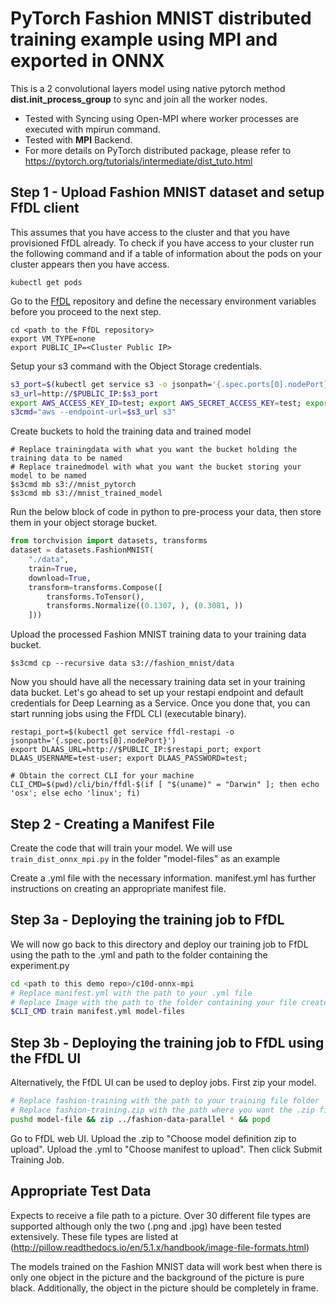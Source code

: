 # PyTorch Fashion MNIST distributed training example using MPI and exported in ONNX

This is a 2 convolutional layers model using native pytorch method **dist.init_process_group** to sync and join all the worker nodes.
- Tested with Syncing using Open-MPI where worker processes are executed with mpirun command.
- Tested with **MPI** Backend.
- For more details on PyTorch distributed package, please refer to https://pytorch.org/tutorials/intermediate/dist_tuto.html

## Step 1 - Upload Fashion MNIST dataset and setup FfDL client

This assumes that you have access to the cluster and that you have provisioned FfDL already. To check if you have access to your cluster run the following command and if a table of information about the pods on your cluster appears then you have access.

```shell
kubectl get pods
```

Go to the [FfDL](https://github.com/IBM/FfDL) repository and define the necessary environment variables before you proceed to the next step.
```shell
cd <path to the FfDL repository>
export VM_TYPE=none
export PUBLIC_IP=<Cluster Public IP>
```

Setup your s3 command with the Object Storage credentials.
```bash
s3_port=$(kubectl get service s3 -o jsonpath='{.spec.ports[0].nodePort}')
s3_url=http://$PUBLIC_IP:$s3_port
export AWS_ACCESS_KEY_ID=test; export AWS_SECRET_ACCESS_KEY=test; export AWS_DEFAULT_REGION=us-east-1;
s3cmd="aws --endpoint-url=$s3_url s3"
```

Create buckets to hold the training data and trained model
```shell
# Replace trainingdata with what you want the bucket holding the training data to be named
# Replace trainedmodel with what you want the bucket storing your model to be named
$s3cmd mb s3://mnist_pytorch
$s3cmd mb s3://mnist_trained_model
```

Run the below block of code in python to pre-process your data, then store them in your object storage bucket.
```python
from torchvision import datasets, transforms
dataset = datasets.FashionMNIST(
    "./data",
    train=True,
    download=True,
    transform=transforms.Compose([
        transforms.ToTensor(),
        transforms.Normalize((0.1307, ), (0.3081, ))
    ]))
```

Upload the processed Fashion MNIST training data to your training data bucket.
```shell
$s3cmd cp --recursive data s3://fashion_mnist/data
```

Now you should have all the necessary training data set in your training data bucket. Let's go ahead to set up your restapi endpoint and default credentials for Deep Learning as a Service. Once you done that, you can start running jobs using the FfDL CLI (executable binary).
```shell
restapi_port=$(kubectl get service ffdl-restapi -o jsonpath='{.spec.ports[0].nodePort}')
export DLAAS_URL=http://$PUBLIC_IP:$restapi_port; export DLAAS_USERNAME=test-user; export DLAAS_PASSWORD=test;

# Obtain the correct CLI for your machine
CLI_CMD=$(pwd)/cli/bin/ffdl-$(if [ "$(uname)" = "Darwin" ]; then echo 'osx'; else echo 'linux'; fi)
```

## Step 2 - Creating a Manifest File
Create the code that will train your model. We will use `train_dist_onnx_mpi.py` in the folder "model-files" as an example

Create a .yml file with the necessary information. manifest.yml has further instructions on creating an appropriate manifest file.

## Step 3a - Deploying the training job to FfDL

We will now go back to this directory and deploy our training job to FfDL using the path to the .yml and path to the folder containing the experiment.py
```bash
cd <path to this demo repo>/c10d-onnx-mpi
# Replace manifest.yml with the path to your .yml file
# Replace Image with the path to the folder containing your file created in step 6
$CLI_CMD train manifest.yml model-files
```
## Step 3b - Deploying the training job to FfDL using the FfDL UI

Alternatively, the FfDL UI can be used to deploy jobs. First zip your model.
```bash
# Replace fashion-training with the path to your training file folder
# Replace fashion-training.zip with the path where you want the .zip file stored
pushd model-file && zip ../fashion-data-parallel * && popd
```

Go to FfDL web UI. Upload the .zip to "Choose model definition zip to upload". Upload the .yml to "Choose manifest to upload". Then click Submit Training Job.

## Appropriate Test Data

Expects to receive a file path to a picture. Over 30 different file types are supported although only the two (.png and .jpg) have been tested extensively. These file types are listed at (http://pillow.readthedocs.io/en/5.1.x/handbook/image-file-formats.html)

The models trained on the Fashion MNIST data will work best when there is only one object in the picture and the background of the picture is pure black. Additionally, the object in the picture should be completely in frame.
